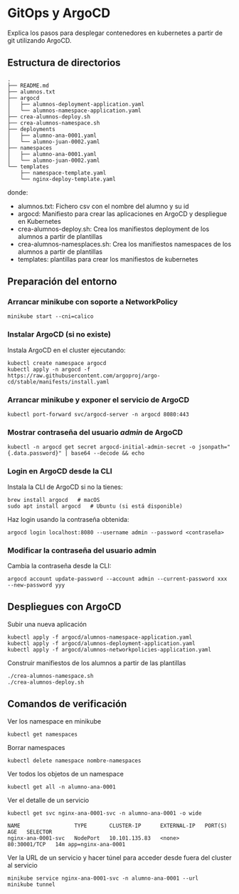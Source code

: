 # GitOps y ArgoCD
Explica los pasos para desplegar contenedores en kubernetes a partir de git utilizando ArgoCD.

## Estructura de directorios

```
.
├── README.md
├── alumnos.txt
├── argocd
│   ├── alumnos-deployment-application.yaml
│   └── alumnos-namespace-application.yaml
├── crea-alumnos-deploy.sh
├── crea-alumnos-namespace.sh
├── deployments
│   ├── alumno-ana-0001.yaml
│   └── alumno-juan-0002.yaml
├── namespaces
│   ├── alumno-ana-0001.yaml
│   └── alumno-juan-0002.yaml
└── templates
    ├── namespace-template.yaml
    └── nginx-deploy-template.yaml

```
donde:
* alumnos.txt: Fichero csv con el nombre del alumno y su id
* argocd: Manifiesto para crear las aplicaciones en ArgoCD y despliegue en Kubernetes
* crea-alumnos-deploy.sh: Crea los manifiestos deployment de los alumnos a partir de plantillas
* crea-alumnos-namesplaces.sh: Crea los manifiestos namespaces de los alumnos a partir de plantillas
* templates: plantillas para crear los manifiestos de kubernetes



## Preparación del entorno

### Arrancar minikube con soporte a NetworkPolicy
```
minikube start --cni=calico
```

### Instalar ArgoCD (si no existe)
Instala ArgoCD en el cluster ejecutando:
```
kubectl create namespace argocd
kubectl apply -n argocd -f https://raw.githubusercontent.com/argoproj/argo-cd/stable/manifests/install.yaml
```

### Arrancar minikube y exponer el servicio de ArgoCD
```
kubectl port-forward svc/argocd-server -n argocd 8080:443
```

### Mostrar contraseña del usuario *admin* de ArgoCD
```
kubectl -n argocd get secret argocd-initial-admin-secret -o jsonpath="{.data.password}" | base64 --decode && echo
```

### Login en ArgoCD desde la CLI
Instala la CLI de ArgoCD si no la tienes:
```
brew install argocd   # macOS
sudo apt install argocd   # Ubuntu (si está disponible)
```
Haz login usando la contraseña obtenida:
```
argocd login localhost:8080 --username admin --password <contraseña>
```

### Modificar la contraseña del usuario admin
Cambia la contraseña desde la CLI:
```
argocd account update-password --account admin --current-password xxx --new-password yyy
```


## Despliegues con ArgoCD
Subir una nueva aplicación

```
kubectl apply -f argocd/alumnos-namespace-application.yaml 
kubectl apply -f argocd/alumnos-deployment-application.yaml 
kubectl apply -f argocd/alumnos-networkpolicies-application.yaml 
```

Construir manifiestos de los alumnos a partir de las plantillas

```
./crea-alumnos-namespace.sh
./crea-alumnos-deploy.sh
```

## Comandos de verificación
Ver los namespace en minikube
```
kubectl get namespaces
```

Borrar namespaces
```
kubectl delete namespace nombre-namespaces
```

Ver todos los objetos de un namespace
```
kubectl get all -n alumno-ana-0001
```

Ver el detalle de un servicio
```
kubectl get svc nginx-ana-0001-svc -n alumno-ana-0001 -o wide

NAME                 TYPE       CLUSTER-IP      EXTERNAL-IP   PORT(S)        AGE   SELECTOR
nginx-ana-0001-svc   NodePort   10.101.135.83   <none>        80:30001/TCP   14m app=nginx-ana-0001
```

Ver la URL de un servicio y hacer túnel para acceder desde fuera del cluster al servicio
```
minikube service nginx-ana-0001-svc -n alumno-ana-0001 --url
minikube tunnel
```


